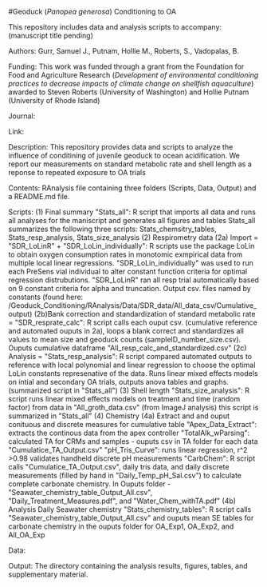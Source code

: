 #Geoduck (_Panopea generosa_) Conditioning to OA

This repository includes data and analysis scripts to accompany: (manuscript title pending)

Authors: Gurr, Samuel J., Putnam, Hollie M., Roberts, S., Vadopalas, B.

Funding: This work was funded through a grant from the Foundation for Food and Agriculture Research (_Development of environmental conditioning practices to decrease impacts of climate change on shellfish aquaculture_) awarded to Steven Roberts (University of Washington) and Hollie Putnam (University of Rhode Island)

Journal:

Link:

Description: This repository provides data and scripts to analyze the influence of conditining of juvenile geoduck to ocean acidification. We report our measurements on standard metabolic rate and shell length as a reponse to repeated exposure to OA trials

Contents: RAnalysis file containing three folders (Scripts, Data, Output) and a README.md file.

Scripts:
(1) Final summary
"Stats_all": R script that imports all data and runs all analyses for the maniscript and generates all figures and tables
Stats_all summarizes the following three scripts: Stats_chemsitry_tables, Stats_resp_analysis, Stats_size_analysis
(2) Respirometry data
(2a) Import = "SDR_LoLinR" + "SDR_LoLin_individually": R scripts use the package LoLin to obtain oxygen consumption rates in monotomic exmpirical data from multiple local linear regressions. "SDR_LoLin_individually" was used to run each PreSens vial individual to alter constant function criteria for optimal regression distrubutions. "SDR_LoLinR" ran all resp trial automatically based on 9 constant criteria for alpha and truncation. Output csv. files named by constants (found here: /Geoduck_Conditioning/RAnalysis/Data/SDR_data/All_data_csv/Cumulative_output)
(2b)Bank correction and standardization of standard metabolic rate = "SDR_resprate_calc": R script calls each ouput csv. (cumulative reference and automated ouputs in 2a), loops a blank correct and standardizes all values to mean size and geoduck counts (sampleID_number_size.csv). Ouputs cumulative dataframe "All_resp_calc_and_standardized.csv"
(2c) Analysis = "Stats_resp_analysis": R script compared automated outputs to reference with local polynomial and linear regression to choose the optimal LoLin constants represenative of the data. Runs linear mixed effects models on intial and secondary OA trials, outputs anova tables and graphs. (summarized script in "Stats_all")
(3) Shell length
"Stats_size_analysis": R script runs linear mixed effects models on treatment and time (random factor) from data in "All_groth_data.csv" (from ImageJ analysis)
this script is summarized in "Stats_all"
(4) Chemistry
(4a) Extract and and ouput conituous and discrete measures for cumulative table
"Apex_Data_Extract": extracts the continous data from the apex controller
"TotalAlk_wParsing": calculated TA for CRMs and samples - ouputs csv in TA folder for each data "Cumulatice_TA_Output.csv"
"pH_Tris_Curve": runs linear regression, r^2 >0.98 validates handheld discrete pH measurements
"CarbChem": R script calls "Cumulatice_TA_Output.csv", daily tris data, and daily discrete measurements (filled by hand in "Daily_Temp_pH_Sal.csv") to calculate complete carbonate chemistry. In Ouputs folder - "Seawater_chemistry_table_Output_All.csv", "Daily_Treatment_Measures.pdf", and "Water_Chem_withTA.pdf"
(4b) Analysis Daily Seawater chemistry
"Stats_chemistry_tables": R script calls "Seawater_chemistry_table_Output_All.csv" and ouputs mean SE tables for carbonate chemistry in the ouputs folder for OA_Exp1, OA_Exp2, and All_OA_Exp

Data:

Output: The directory containing the analysis results, figures, tables, and supplementary material.
